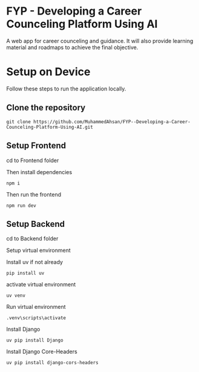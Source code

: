 # FYP - Developing a Career Counceling Platform Using AI
A web app for career counceling and guidance. It will also provide learning material and roadmaps to achieve the final objective.

# Setup on Device
Follow these steps to run the application locally.

## Clone the repository
```git clone https://github.com/MuhammedAhsan/FYP--Developing-a-Career-Counceling-Platform-Using-AI.git```

## Setup Frontend
cd to Frontend folder

Then install dependencies

```npm i```

Then run the frontend

```npm run dev```

## Setup Backend
cd to Backend folder

Setup virtual environment

Install uv if not already

```pip install uv```

activate virtual environment

```uv venv```

Run virtual environment

```.venv\scripts\activate```

Install Django

```uv pip install Django```

Install Django Core-Headers

```uv pip install django-cors-headers```

